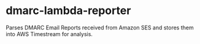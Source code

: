 # dmarc-lambda-reporter
Parses DMARC Email Reports received from Amazon SES and stores them into AWS Timestream for analysis.
